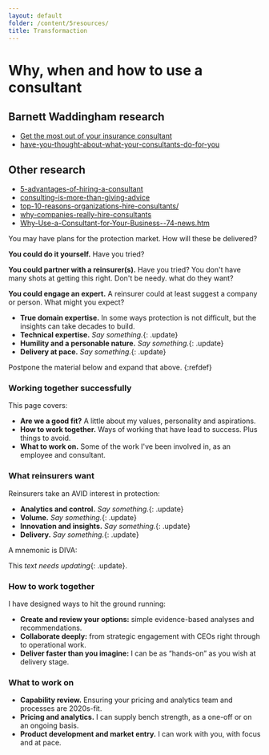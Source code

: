 ```yaml
---
layout: default
folder: /content/5resources/
title: Transformaction
---
```


# Why, when and how to use a consultant

## Barnett Waddingham research

+ [Get the most out of your insurance consultant](https://www.barnett-waddingham.co.uk/perspectives-value/)
+ [have-you-thought-about-what-your-consultants-do-for-you](https://www.barnett-waddingham.co.uk/comment-insight/blog/have-you-thought-about-what-your-consultants-do-yo/)

## Other research

+ [5-advantages-of-hiring-a-consultant](https://www.legalnature.com/guides/5-advantages-of-hiring-a-consultant)
+ [consulting-is-more-than-giving-advice](https://hbr.org/1982/09/consulting-is-more-than-giving-advice)
+ [top-10-reasons-organizations-hire-consultants/](https://www.linkedin.com/pulse/20140918173243-71658667-top-10-reasons-organizations-hire-consultants/)
+ [why-companies-really-hire-consultants](https://www.themuse.com/advice/good-to-know-why-companies-really-hire-consultants)
+ [Why-Use-a-Consultant-for-Your-Business--74-news.htm](http://www.denisehoran.com/news-articles/Why-Use-a-Consultant-for-Your-Business--74-news.htm)

You may have plans for the protection market. How will these be delivered?

**You could do it yourself.** Have you tried?

**You could partner with a reinsurer(s).** Have you tried? You don't have many shots at getting this right. Don't be needy. what do they want?

**You could engage an expert.** A reinsurer could at least suggest a company or person. What might you expect?

+ **True domain expertise.** In some ways protection is not difficult, but the insights can take decades to build.
+ **Technical expertise.** *Say something.*{: .update}
+ **Humility and a personable nature.** *Say something.*{: .update}
+ **Delivery at pace.** *Say something.*{: .update}

Postpone the material below and expand that above.
{:refdef}

### Working together successfully

This page covers:

+ **Are we a good fit?** A little about my values, personality and aspirations.
+ **How to work together.** Ways of working that have lead to success. Plus things to avoid.
+ **What to work on.** Some of the work I've been involved in, as an employee and consultant.

### What reinsurers want

Reinsurers take an AVID interest in protection:

+ **Analytics and control.** *Say something.*{: .update}
+ **Volume.** *Say something.*{: .update}
+ **Innovation and insights.** *Say something.*{: .update}
+ **Delivery.** *Say something.*{: .update}

A mnemonic is DIVA:

This *text needs updating*{: .update}.

### How to work together

I have designed ways to hit the ground running:

+ **Create and review your options:** simple evidence-based analyses and recommendations.
+ **Collaborate deeply:** from strategic engagement with CEOs right through to operational work.
+ **Deliver faster than you imagine:** I can be as “hands-on” as you wish at delivery stage.

### What to work on

+ **Capability review.** Ensuring your pricing and analytics team and processes are 2020s-fit.
+ **Pricing and analytics.** I can supply bench strength, as a one-off or on an ongoing basis.
+ **Product development and market entry.** I can work with you, with focus and at pace.
